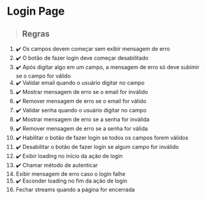 # Login Page

> ## Regras
1. ✔️ Os campos devem começar sem exibir mensagem de erro
2. ✔️ O botão de fazer login deve começar desabilitado
3. ✔️ Após digitar algo em um campo, a mensagem de erro só deve subimir se o campo for válido
4. ✔️ Validar email quando o usuário digitar no campo
5. ✔️ Mostrar mensagem de erro se o email for inválido
6. ✔️ Remover mensagem de erro se o email for válido
7. ✔️ Validar senha quando o usuário digitar no campo
8. ✔️ Mostrar mensagem de erro se a senha for inválida
9. ✔️ Remover mensagem de erro se a senha for válida
10. ✔️ Habilitar o botão de fazer login se todos os campos forem válidos
11. ✔️ Desabilitar o botão de fazer login se algum campo for inválido
12. ✔️ Exibir loading no início da ação de login
13. ✔️ Chamar método de autenticar
14. Exibir mensagem de erro caso o login falhe
15. ✔️ Esconder loading no fim da ação de login
16. Fechar streams quando a página for encerrada

